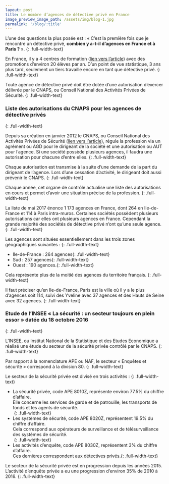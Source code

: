 ```yaml
---
layout: post
title: Le nombre d’agences de détective privé en France
image_preview_image_path: /assets/img/blog-1.jpg
permalink: '/blog/:title'
---
```


L’une des questions la plus pos&eacute;e est : &laquo; C’est la premi&egrave;re fois que je rencontre un d&eacute;tective priv&eacute;, **combien y a-t-il d’agences en France et &agrave; Paris ?**&nbsp;&raquo;.
{: .full-width-text}

En France, il y a 4 centres de formation ([lien vers l’article](https://dlp-investigations.fr/diplome-et-formation/)) avec des promotions d’environ 20 &eacute;l&egrave;ves par an. D’un point de vue statistique, 3 ans plus tard, seulement un tiers travaille encore en tant que d&eacute;tective priv&eacute;.
{: .full-width-text}

Toute agence de d&eacute;tective priv&eacute; doit &ecirc;tre dot&eacute;e d’une autorisation d’exercer d&eacute;livr&eacute;e par le CNAPS, ou Conseil National des Activit&eacute;s Priv&eacute;es de S&eacute;curit&eacute;.
{: .full-width-text}

### Liste des autorisations du CNAPS pour les agences de d&eacute;tective priv&eacute;s
{: .full-width-text}

Depuis sa cr&eacute;ation en janvier 2012 le CNAPS, ou Conseil National des Activit&eacute;s Priv&eacute;es de S&eacute;curit&eacute; ([lien vers l’article](https://dlp-investigations.fr/le-cnaps/)), r&eacute;gule la profession via un agr&eacute;ment ou AGD pour le dirigeant de la soci&eacute;t&eacute; et une autorisation ou AUT pour l’agence. Si une soci&eacute;t&eacute; poss&egrave;de plusieurs agences, il faudra une autorisation pour chacune d’entre elles.
{: .full-width-text}

Chaque autorisation est transmise &agrave; la suite d’une demande de la part du dirigeant de l’agence. Lors d’une cessation d’activit&eacute;, le dirigeant doit aussi pr&eacute;venir le CNAPS.
{: .full-width-text}

Chaque ann&eacute;e, cet organe de contr&ocirc;le actualise une liste des autorisations en cours et permet d’avoir une situation pr&eacute;cise de la profession.
{: .full-width-text}

La liste de mai 2017 &eacute;nonce 1 173 agences en France, dont 264 en Ile-de-France et 114 &agrave; Paris intra-muros. Certaines soci&eacute;t&eacute;s poss&egrave;dent plusieurs autorisations car elles ont plusieurs agences en France. Cependant la grande majorit&eacute; des soci&eacute;t&eacute;s de d&eacute;tective priv&eacute; n’ont qu’une seule agence.
{: .full-width-text}

Les agences sont situ&eacute;es essentiellement dans les trois zones g&eacute;ographiques suivantes :
{: .full-width-text}

* Ile-de-France : 264 agences{: .full-width-text}
* Sud : 257 agences{: .full-width-text}
* Ouest : 190 agences.{: .full-width-text}

Cela repr&eacute;sente plus de la moiti&eacute; des agences du territoire fran&ccedil;ais.
{: .full-width-text}

Il faut pr&eacute;ciser qu’en Ile-de-France, Paris est la ville o&ugrave; il y a le plus d’agences soit 114, suivi des Yveline avec 37 agences et des Hauts de Seine avec 32 agences.
{: .full-width-text}

### Etude de l’INSEE &laquo; La s&eacute;curit&eacute; : un secteur toujours en plein essor &raquo; dat&eacute;e du 18 octobre 2016
{: .full-width-text}

L’INSEE, ou Institut National de la Statistique et des Etudes Economique a r&eacute;alis&eacute; une &eacute;tude du secteur de la s&eacute;curit&eacute; priv&eacute;e contr&ocirc;l&eacute; par le CNAPS.
{: .full-width-text}

Par rapport &agrave; la nomenclature APE ou NAF, le secteur &laquo; Enqu&ecirc;tes et s&eacute;curit&eacute; &raquo; correspond &agrave; la division 80.
{: .full-width-text}

Le secteur de la s&eacute;curit&eacute; priv&eacute;e est divis&eacute; en trois activit&eacute;s :
{: .full-width-text}

* La s&eacute;curit&eacute; priv&eacute;e, code APE 8010Z, repr&eacute;sente environ 77.5% du chiffre d’affaire.<br>Elle concerne les services de garde et de patrouille, les transports de fonds et les agents de s&eacute;curit&eacute;.<br>&nbsp;{: .full-width-text}
* Les syst&egrave;mes de s&eacute;curit&eacute;, code APE 8020Z, repr&eacute;sentent 19.5% du chiffre d’affaire.<br>Cela correspond aux op&eacute;rateurs de surveillance et de t&eacute;l&eacute;surveillance des syst&egrave;mes de s&eacute;curit&eacute;.<br>&nbsp;{: .full-width-text}
* Les activit&eacute;s d’enqu&ecirc;te, code APE 8030Z, repr&eacute;sentent 3% du chiffre d’affaire.<br>Ces derni&egrave;res correspondent aux d&eacute;tectives priv&eacute;s.{: .full-width-text}

Le secteur de la s&eacute;curit&eacute; priv&eacute;e est en progression depuis les ann&eacute;es 2015. L’activit&eacute; d’enqu&ecirc;te priv&eacute;e a eu une progression d’environ 35% de 2010 &agrave; 2016.
{: .full-width-text}